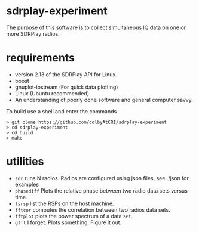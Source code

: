 # sdrplay-experiment
The purpose of this software is to collect simultaneous IQ data on one or more SDRPlay radios.

# requirements

- version 2.13 of the SDRPlay API for Linux.
- boost
- gnuplot-iostream (For quick data plotting) 
- Linux (Ubuntu recommended).
- An understanding of poorly done software and general computer savvy.

To build use a shell and enter the commands 

```
> git clone https://github.com/colbyAtCRI/sdrplay-experiment
> cd sdrplay-experiment
> cd build
> make
```

# utilities

- `sdr` runs N radios. Radios are configured using json files, see ./json for examples
- `phasediff` Plots the relative phase between two radio data sets versus time.
- `lsrsp` list the RSPs on the host machine.
- `fftcor` computes the correlation between two radios data sets.
- `fftplot` plots the power spectrum of a data set.
- `gfft` I forget. Plots something. Figure it out.
